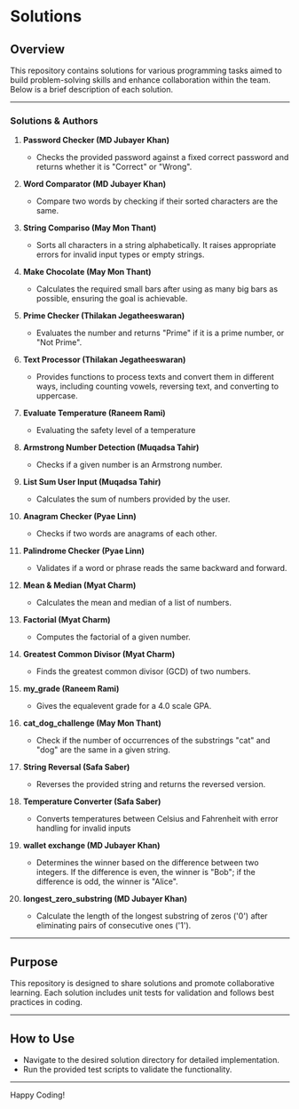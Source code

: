 # Solutions

## Overview

This repository contains solutions for various programming tasks aimed to build
problem-solving skills and enhance collaboration within the team. Below is a
brief description of each solution.

---

### Solutions & Authors

1. **Password Checker (MD Jubayer Khan)**
   - Checks the provided password against a fixed correct password and returns
whether it is "Correct" or "Wrong".

2. **Word Comparator (MD Jubayer Khan)**
   - Compare two words by checking if their sorted characters are the same.

3. **String Compariso (May Mon Thant)**
   - Sorts all characters in a string alphabetically.
It raises appropriate errors for invalid input types or empty strings.

4. **Make Chocolate (May Mon Thant)**
   - Calculates the required small bars after using as many big bars as possible,
ensuring the goal is achievable.

5. **Prime Checker (Thilakan Jegatheeswaran)**
   - Evaluates the number and returns "Prime" if it is a prime number, or "Not Prime".

6. **Text Processor (Thilakan Jegatheeswaran)**
   - Provides functions to process texts and convert them in different ways,
     including counting vowels, reversing text, and converting to uppercase.

7. **Evaluate Temperature (Raneem Rami)**
   - Evaluating the safety level of a temperature

8. **Armstrong Number Detection (Muqadsa Tahir)**
   - Checks if a given number is an Armstrong number.

9. **List Sum User Input (Muqadsa Tahir)**
   - Calculates the sum of numbers provided by the user.

10. **Anagram Checker (Pyae Linn)**
    - Checks if two words are anagrams of each other.

11. **Palindrome Checker (Pyae Linn)**
    - Validates if a word or phrase reads the same backward and forward.

12. **Mean & Median (Myat Charm)**
    - Calculates the mean and median of a list of numbers.

13. **Factorial (Myat Charm)**
    - Computes the factorial of a given number.

14. **Greatest Common Divisor (Myat Charm)**
    - Finds the greatest common divisor (GCD) of two numbers.
  
15. **my_grade (Raneem Rami)**
    - Gives the equalevent grade for a 4.0 scale GPA.

16. **cat_dog_challenge (May Mon Thant)**
    - Check if the number of occurrences
of the substrings "cat" and "dog" are the same in a given string.

17. **String Reversal (Safa Saber)**
    - Reverses the provided string and returns the reversed version.

18. **Temperature Converter (Safa Saber)**
    - Converts temperatures between Celsius and
Fahrenheit with error handling for invalid inputs

19. **wallet exchange (MD Jubayer Khan)**
    - Determines the winner based on the difference
between two integers. If the difference is even, the winner is "Bob";
if the difference is odd, the winner is "Alice".

20. **longest_zero_substring (MD Jubayer Khan)**
    - Calculate the length
of the longest substring of zeros ('0') after eliminating pairs of
consecutive ones ('1').

---

## Purpose

This repository is designed to share solutions and promote collaborative
learning.
Each solution includes unit tests for validation and follows best practices in coding.

---

## How to Use

- Navigate to the desired solution directory for detailed implementation.
- Run the provided test scripts to validate the functionality.

---

Happy Coding!
